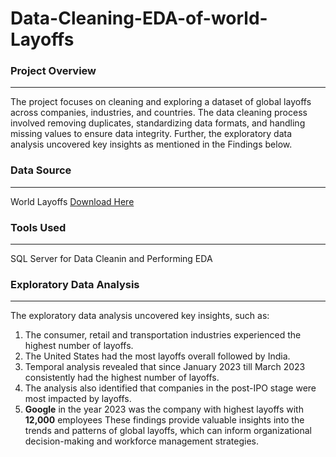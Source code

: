 # Data-Cleaning-EDA-of-world-Layoffs


### Project Overview
---
The project focuses on cleaning and exploring a dataset of global layoffs across companies, industries, and countries. The data cleaning process involved removing duplicates, standardizing data formats, and handling missing values to ensure data integrity. Further, the exploratory data analysis uncovered key insights as mentioned in the Findings below.

### Data Source
---
World Layoffs [Download Here](layoffs.csv)

### Tools Used
---
SQL Server for Data Cleanin and Performing EDA

### Exploratory Data Analysis
---
The exploratory data analysis uncovered key insights, such as:

1. The consumer, retail and transportation industries experienced the highest number of layoffs. 
2. The United States had the most layoffs overall followed by India.
3. Temporal analysis revealed that since January 2023 till March 2023 consistently had the highest number of layoffs.
4. The analysis also identified that companies in the post-IPO stage were most impacted by layoffs.
5. **Google** in the year 2023 was the company with highest layoffs with **12,000** employees
These findings provide valuable insights into the trends and patterns of global layoffs, which can inform organizational decision-making and workforce management strategies.
